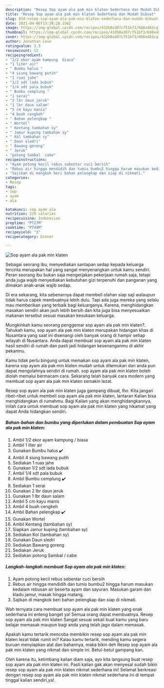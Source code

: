 ```yaml
---
description: "Resep Sop ayam ala pak min klaten Sederhana dan Mudah Dibuat"
title: "Resep Sop ayam ala pak min klaten Sederhana dan Mudah Dibuat"
slug: 854-resep-sop-ayam-ala-pak-min-klaten-sederhana-dan-mudah-dibuat
date: 2021-04-06T13:38:28.156Z
image: https://img-global.cpcdn.com/recipes/432b0a307cf51bf3/680x482cq70/sop-ayam-ala-pak-min-klaten-foto-resep-utama.jpg
thumbnail: https://img-global.cpcdn.com/recipes/432b0a307cf51bf3/680x482cq70/sop-ayam-ala-pak-min-klaten-foto-resep-utama.jpg
cover: https://img-global.cpcdn.com/recipes/432b0a307cf51bf3/680x482cq70/sop-ayam-ala-pak-min-klaten-foto-resep-utama.jpg
author: Jonathan Love
ratingvalue: 3.3
reviewcount: 13
recipeingredient:
- "1/2 ekor ayam kampung  biasa"
- "1 liter air"
- " Bumbu halus "
- "4 siung bawang putih"
- "1 ruas jahe"
- "1/2 sdt lada bubuk"
- "1/4 sdt pala bubuk"
- " Bumbu cemplung "
- "1 serai"
- "2 lbr daun jeruk"
- "1 lbr daun salam"
- "5 cm kayu manis"
- "4 buah cengkeh"
- " Bahan pelengkap "
- " Wortel"
- " Kentang tambahan sy"
- " Jamur kuping tambahan sy"
- " Kol tambahan sy"
- " Daun sledri"
- " Bawang goreng"
- " Jeruk"
- "potong Sambal  cabe"
recipeinstructions:
- "Ayam potong kecil rebus sebentar cuci bersih"
- "Rebus air hingga mendidih dan tumis bumbu2 hingga harum masukan kedalam rebusan air beserta ayam dan sayuran. Masukan garam dan kladu jamur, masak hingga matang."
- "Sajikan di mangkok beri bahan pelengkap dan siap di nikmati."
categories:
- Resep
tags:
- sop
- ayam
- ala

katakunci: sop ayam ala 
nutrition: 229 calories
recipecuisine: Indonesian
preptime: "PT27M"
cooktime: "PT49M"
recipeyield: "3"
recipecategory: Dinner

---
```



![Sop ayam ala pak min klaten](https://img-global.cpcdn.com/recipes/432b0a307cf51bf3/680x482cq70/sop-ayam-ala-pak-min-klaten-foto-resep-utama.jpg)

Sebagai seorang ibu, menyediakan santapan sedap kepada keluarga tercinta merupakan hal yang sangat menyenangkan untuk kamu sendiri. Peran seorang ibu bukan saja mengerjakan pekerjaan rumah saja, tetapi anda juga wajib menyediakan kebutuhan gizi terpenuhi dan panganan yang dimakan anak-anak wajib sedap.

Di era  sekarang, kita sebenarnya dapat membeli olahan siap saji walaupun tidak harus capek membuatnya lebih dulu. Tapi ada juga mereka yang selalu mau memberikan yang terbaik bagi keluarganya. Karena, menghidangkan masakan sendiri akan jauh lebih bersih dan kita juga bisa menyesuaikan makanan tersebut sesuai masakan kesukaan keluarga. 



Mungkinkah kamu seorang penggemar sop ayam ala pak min klaten?. Tahukah kamu, sop ayam ala pak min klaten merupakan hidangan khas di Nusantara yang saat ini disenangi oleh banyak orang di hampir setiap wilayah di Nusantara. Anda dapat membuat sop ayam ala pak min klaten hasil sendiri di rumah dan pasti jadi hidangan kesenanganmu di akhir pekanmu.

Kamu tidak perlu bingung untuk memakan sop ayam ala pak min klaten, karena sop ayam ala pak min klaten mudah untuk ditemukan dan anda pun dapat mengolahnya sendiri di rumah. sop ayam ala pak min klaten boleh diolah memalui bermacam cara. Sekarang telah banyak cara modern yang membuat sop ayam ala pak min klaten semakin lezat.

Resep sop ayam ala pak min klaten juga gampang dibuat, lho. Kita jangan ribet-ribet untuk membeli sop ayam ala pak min klaten, lantaran Kalian bisa menghidangkan di rumahmu. Bagi Kalian yang akan menghidangkannya, inilah cara untuk membuat sop ayam ala pak min klaten yang nikamat yang dapat Anda hidangkan sendiri.

<!--inarticleads1-->

##### Bahan-bahan dan bumbu yang diperlukan dalam pembuatan Sop ayam ala pak min klaten:

1. Ambil 1/2 ekor ayam kampung / biasa
1. Ambil 1 liter air
1. Gunakan  Bumbu halus ✔️
1. Ambil 4 siung bawang putih
1. Sediakan 1 ruas jahe
1. Gunakan 1/2 sdt lada bubuk
1. Ambil 1/4 sdt pala bubuk
1. Ambil  Bumbu cemplung ✔️
1. Sediakan 1 serai
1. Gunakan 2 lbr daun jeruk
1. Gunakan 1 lbr daun salam
1. Ambil 5 cm kayu manis
1. Ambil 4 buah cengkeh
1. Ambil  Bahan pelengkap ✔️
1. Gunakan  Wortel
1. Ambil  Kentang (tambahan sy)
1. Siapkan  Jamur kuping (tambahan sy)
1. Sediakan  Kol (tambahan sy)
1. Gunakan  Daun sledri
1. Sediakan  Bawang goreng
1. Sediakan  Jeruk
1. Sediakan potong Sambal / cabe




<!--inarticleads2-->

##### Langkah-langkah membuat Sop ayam ala pak min klaten:

1. Ayam potong kecil rebus sebentar cuci bersih
1. Rebus air hingga mendidih dan tumis bumbu2 hingga harum masukan kedalam rebusan air beserta ayam dan sayuran. Masukan garam dan kladu jamur, masak hingga matang.
1. Sajikan di mangkok beri bahan pelengkap dan siap di nikmati.




Wah ternyata cara membuat sop ayam ala pak min klaten yang enak sederhana ini enteng banget ya! Semua orang dapat membuatnya. Resep sop ayam ala pak min klaten Sangat sesuai sekali buat kamu yang baru belajar memasak maupun bagi anda yang telah jago dalam memasak.

Apakah kamu tertarik mencoba membikin resep sop ayam ala pak min klaten lezat tidak rumit ini? Kalau kamu tertarik, mending kamu segera buruan menyiapkan alat dan bahannya, maka bikin deh Resep sop ayam ala pak min klaten yang nikmat dan simple ini. Betul-betul gampang kan. 

Oleh karena itu, ketimbang kalian diam saja, ayo kita langsung buat resep sop ayam ala pak min klaten ini. Pasti kalian gak akan menyesal sudah bikin resep sop ayam ala pak min klaten nikmat sederhana ini! Selamat berkreasi dengan resep sop ayam ala pak min klaten nikmat sederhana ini di tempat tinggal kalian sendiri,ya!.

